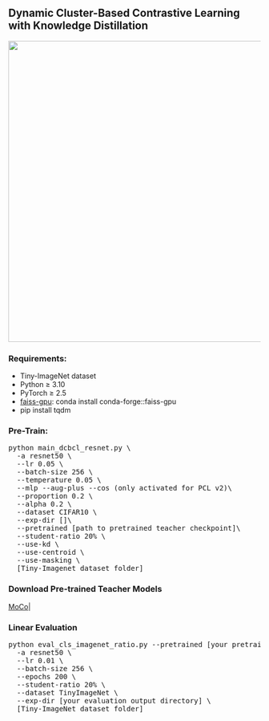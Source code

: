## Dynamic Cluster-Based Contrastive Learning with Knowledge Distillation
<img src="./img/DCBCL_framework.png" width="600">

### Requirements:
* Tiny-ImageNet dataset
* Python ≥ 3.10
* PyTorch ≥ 2.5
* <a href="https://anaconda.org/conda-forge/faiss-gpu">faiss-gpu</a>: conda install conda-forge::faiss-gpu
* pip install tqdm

### Pre-Train: 
<pre>python main_dcbcl_resnet.py \ 
  -a resnet50 \ 
  --lr 0.05 \
  --batch-size 256 \
  --temperature 0.05 \
  --mlp --aug-plus --cos (only activated for PCL v2)\
  --proportion 0.2 \
  --alpha 0.2 \
  --dataset CIFAR10 \
  --exp-dir []\
  --pretrained [path to pretrained teacher checkpoint]\
  --student-ratio 20% \
  --use-kd \
  --use-centroid \
  --use-masking \
  [Tiny-Imagenet dataset folder]
</pre>

### Download Pre-trained Teacher Models
<a href="https://drive.google.com/file/d/1JZ5YX6AUukPm8hB2RWMCgW0MUABG6650/view?usp=drive_link">MoCo</a>| 


### Linear Evaluation 
<pre>python eval_cls_imagenet_ratio.py --pretrained [your pretrained model] \
  -a resnet50 \
  --lr 0.01 \
  --batch-size 256 \
  --epochs 200 \
  --student-ratio 20% \
  --dataset TinyImageNet \
  --exp-dir [your evaluation output directory] \
  [Tiny-ImageNet dataset folder]
</pre>

